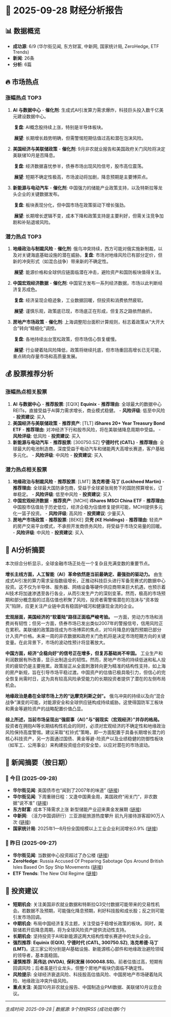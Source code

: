 # 📅 2025-09-28 财经分析报告

## 📊 数据概览
- **成功源**: 6/9 (华尔街见闻, 东方财富, 中新网, 国家统计局, ZeroHedge, ETF Trends)
- **新闻**: 26条
- **分析**: 6篇

## 🔥 市场热点

### 涨幅热点 TOP3
1. **AI 与数据中心** - **催化剂**: 生成式AI引发算力需求爆炸，科技巨头投入数千亿美元建设数据中心。

   ​	**复盘**: AI概念股持续上涨，特别是半导体板块。

   ​	**展望**: 长期增长趋势明确，但需警惕短期估值过高和潜在泡沫风险。
2. **美国经济与美联储政策** - **催化剂**: 9月非农就业报告和美国政府关门风险将决定美联储10月是否降息。

   ​	**复盘**: 经济数据喜忧参半，债券市场出现风险信号，股市高位震荡。

   ​	**展望**: 短期不确定性极高，市场波动将加剧，降息预期是主要博弈点。
3. **新能源与电动汽车** - **催化剂**: 中国强力的储能产业政策支持，以及特斯拉等龙头企业的关键数据发布。

   ​	**复盘**: 板块表现分化，但中国市场在政策驱动下增长强劲。

   ​	**展望**: 长期增长逻辑不变，成本下降和政策支持是主要利好，但需关注竞争加剧和补贴退坡风险。

### 潜力热点 TOP3
1. **地缘政治与制裁风险** - **催化剂**: 俄乌冲突持续，西方可能对俄实施新制裁，以及对关键海底基础设施的潜在威胁。**复盘**: 市场对地缘风险已有部分定价，但新的冲突形式（如混合战争）带来新的不确定性。

   ​	**展望**: 能源价格和全球供应链面临潜在冲击，避险资产和国防板块值得关注。
2. **中国宏观经济数据** - **催化剂**: 中国官方发布一系列经济数据，市场以此判断经济复苏成色。

   ​	**复盘**: 经济呈现企稳迹象，工业数据回暖，但投资和消费依然疲软。

   ​	**展望**: 谨慎乐观，政策底已现，市场底正在形成，但复苏之路依然曲折。
3. **房地产市场政策** - **催化剂**: 上海调整阳台面积计算规则，标志着政策从“大开大合”转向“精细化”调控。

   ​	**复盘**: 各地持续出台宽松政策，但市场信心恢复缓慢。

   ​	**展望**: 行业硬着陆风险降低，政策将继续托底，但市场重回高增长已无可能，重点转向存量市场和高质量发展。

## 💰 股票推荐分析
### 涨幅热点相关股票
1.  **AI 与数据中心** - **推荐股票**: [EQIX] **Equinix** - **推荐理由**: 全球最大的数据中心REITs，直接受益于AI算力需求增长，商业模式稳健。 - **风险评级**: 低至中风险 - **投资建议**: 买入
2.  **美国经济与美联储政策** - **推荐资产**: [TLT] **iShares 20+ Year Treasury Bond ETF** - **推荐理由**: 对冲经济下行和股市风险，将在美联储降息周期中受益。 - **风险评级**: 低风险 - **投资建议**: 买入
3.  **新能源与电动汽车** - **推荐股票**: [300750.SZ] **宁德时代 (CATL)** - **推荐理由**: 全球最大的电池制造商，深度受益于电动汽车和储能两大高增长赛道，客户基础多元化。 - **风险评级**: 中风险 - **投资建议**: 买入

### 潜力热点相关股票
1.  **地缘政治与制裁风险** - **推荐股票**: [LMT] **洛克希德·马丁 (Lockheed Martin)** - **推荐理由**: 全球最大国防承包商，受益于全球紧张局势下的国防预算增长，订单稳定。 - **风险评级**: 低至中风险 - **投资建议**: 买入
2.  **中国宏观经济数据** - **推荐资产**: [MCHI] **iShares MSCI China ETF** - **推荐理由**: 中国股市估值处于历史低位，经济企稳为估值修复提供可能，MCHI提供多元化一篮子投资。 - **风险评级**: 高风险 - **投资建议**: 少量买入
3.  **房地产市场政策** - **推荐股票**: [BEKE] **贝壳 (KE Holdings)** - **推荐理由**: 轻资产的房产交易平台模式，不承担开发商债务风险，将受益于市场交易量的回暖。 - **风险评级**: 中风险 - **投资建议**: 买入

## 📝 AI分析摘要
本次综合分析显示，全球金融市场正处在一个复杂且充满变数的重要节点。

**增长主线方面，人工智能（AI）革命依然是当前最确定、最强劲的驱动力。** 由生成式AI引发的算力需求呈指数级增长，正推动科技巨头进行军备竞赛式的数据中心投资。这不仅为半导体、服务器、网络设备等硬件供应商带来巨大机遇，也预示着AI技术将加速渗透至各行各业，从而引发生产力的深刻变革。然而，极高的市场预期和部分概念股的过高估值也积聚了风险，投资者需警惕潜在的泡沫与“资本毁灭”陷阱，应更关注产业链中具有稳固护城河和健康现金流的企业。

**宏观层面，美国经济的“软着陆”路径正面临严峻考验。** 一方面，劳动力市场和消费尚有韧性；但另一方面，债券市场已发出类似2007年的警报信号，信用风险正在累积。美联储的政策路径成为市场博弈的焦点，对10月降息的强烈预期已部分计入资产价格。未来一周的非农数据和政府关门危机将是决定市场短期方向的关键变量。在此背景下，市场的波动性预计将显著放大。

**中国方面，经济“企稳向好”的信号正在增多，但复苏基础尚不牢固。** 工业生产和利润数据有所改善，显示出制造业的韧性。然而，房地产市场的持续低迷和私人投资的疲软仍是主要拖累。政策层正从全面刺激转向更为精准的结构性支持，如上海的房产新规，旨在引导市场平稳过渡。中国资产的估值已极具吸引力，但信心的完全恢复尚需时日，这为具有较高风险承受能力的长期投资者提供了潜在的左侧布局机会。

**地缘政治是悬在全球市场上方的“达摩克利斯之剑”。** 俄乌冲突的持续以及向“混合战争”演变的可能，对能源安全和全球供应链构成持续威胁。这使得国防军工板块和黄金等避险资产的战略配置价值凸显。

**综上所述，当前市场呈现出“强叙事（AI）”与“弱现实（宏观经济）”并存的格局。** 投资者在拥抱AI等长期结构性机会的同时，必须对宏观经济的不确定性和地缘政治风险保持高度警惕。建议采取“杠铃式”策略，即一方面配置于具备长期增长潜力的核心科技资产，另一方面通过国债、黄金等避-险资产以及业绩稳健的防御性板块（如军工、公用事业）来构建投资组合的安全垫，以应对潜在的市场波动。

## 📰 新闻摘要（按日期）

### 📅 今日 (2025-09-28)
- **华尔街见闻**: 美国债市也“闻到了2007年的味道” ([链接](https://wallstreetcn.com/articles/3756406))
- **华尔街见闻**: 下周重磅日程：又逢中国黄金周，美国政府“闹关门”，非农数据“说不准” ([链接](https://wallstreetcn.com/articles/3756336))
- **东方财富**: 成本下降需求上涨 新型储能产业迎来黄金发展期 ([链接](http://finance.eastmoney.com/news/1354,202509283525453557.html))
- **中新网**: （活力中国调研行）三亚游艇旅游热度攀升 前九月接待游客超90万人次 ([链接](http://www.chinanews.com/cj/2025/09-28/10490733.shtml))
- **国家统计局**: 2025年1—8月份全国规模以上工业企业利润增长0.9% ([链接](https://www.stats.gov.cn/sj/zxfb/202509/t20250927_1961400.html))

### 📅 昨日 (2025-09-27)
- **华尔街见闻**: 当数据中心投资超过了办公楼 ([链接](https://wallstreetcn.com/articles/3756400))
- **ZeroHedge**: Russia Accused Of Preparing Sabotage Ops Around British Isles Based On Spy Ship Movements ([链接](https://www.zerohedge.com/geopolitical/russia-accused-preparing-sabotage-ops-around-british-isles-based-spy-ship-movements))
- **ETF Trends**: The New Old Regime ([链接](https://www.etftrends.com/model-portfolio-channel/new-old-regime/))

## 🎯 投资建议
- **短期机会**: 关注美国非农就业数据和特斯拉Q3交付数据可能带来的交易性机会。若数据不及预期，可能强化降息预期，利好科技股和成长股；反之则可能引发市场回调。
- **中期机会**: 布局中国经济复苏主题，关注受益于稳增长政策的板块。同时，美联储若开启降息周期，将为全球风险资产提供流动性支持。
- **长期机会**: 坚持投资于AI和新能源这两大结构性增长赛道中的龙头企业。
- **强烈推荐**: **Equinix (EQIX)**, **宁德时代 (CATL, 300750.SZ)**, **洛克希德·马丁 (LMT)**。这三家公司分别是AI基础设施、新能源核心部件和地缘政治避险领域的领导者，基本面稳固。
- **谨慎推荐**: **英伟达 (NVDA)**, **保利发展 (600048.SS)**。前者估值过高，短期有回调风险；后者虽是行业龙头，但整个房地产板块仍面临不确定性。
- **风险提示**: 全球经济衰退风险、科技股高估值风险、中国房地产市场硬着陆风险、地缘政治冲突升级风险。
- **重点关注**: 美国10月非农就业报告、中国制造业PMI数据、美联储10月议息会议。

---
*生成时间: 2025-09-28 | 数据源: 9个财经RSS (成功处理6个)*
